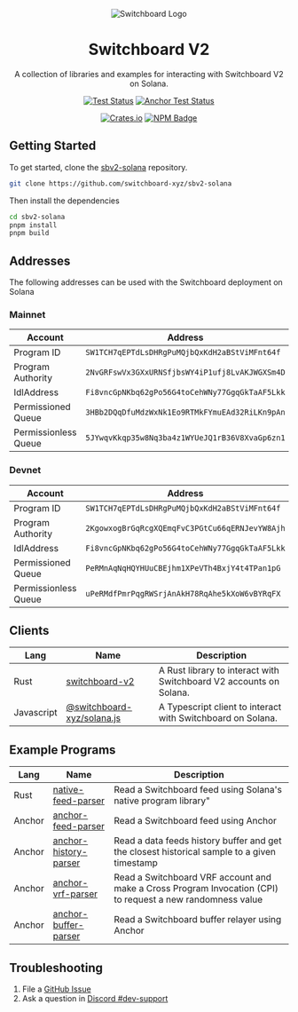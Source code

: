 <div align="center">

![Switchboard Logo](https://github.com/switchboard-xyz/sbv2-core/raw/main/website/static/img/icons/switchboard/avatar.png)

# Switchboard V2

A collection of libraries and examples for interacting with Switchboard V2 on
Solana.

[![Test Status](https://github.com/switchboard-xyz/sbv2-solana/actions/workflows/solana-js-test.yml/badge.svg)](https://github.com/switchboard-xyz/sbv2-solana/actions/workflows/solana-js-test.yml)
[![Anchor Test Status](https://github.com/switchboard-xyz/sbv2-solana/actions/workflows/anchor-test.yml/badge.svg)](https://github.com/switchboard-xyz/sbv2-solana/actions/workflows/anchor-test.yml)

[![Crates.io](https://img.shields.io/crates/v/switchboard-v2?label=switchboard-v2&logo=rust)](https://crates.io/crates/switchboard-v2)
[![NPM Badge](https://img.shields.io/github/package-json/v/switchboard-xyz/sbv2-solana?color=red&filename=javascript%2Fsolana.js%2Fpackage.json&label=%40switchboard-xyz%2Fsolana.js&logo=npm)](https://www.npmjs.com/package/@switchboard-xyz/solana.js)

</div>

## Getting Started

To get started, clone the
[sbv2-solana](https://github.com/switchboard-xyz/sbv2-solana) repository.

```bash
git clone https://github.com/switchboard-xyz/sbv2-solana
```

Then install the dependencies

```bash
cd sbv2-solana
pnpm install
pnpm build
```

## Addresses

The following addresses can be used with the Switchboard deployment on Solana

### Mainnet

| Account              | Address                                        |
| -------------------- | ---------------------------------------------- |
| Program ID           | `SW1TCH7qEPTdLsDHRgPuMQjbQxKdH2aBStViMFnt64f`  |
| Program Authority    | `2NvGRFswVx3GXxURNSfjbsWY4iP1ufj8LvAKJWGXSm4D` |
| IdlAddress           | `Fi8vncGpNKbq62gPo56G4toCehWNy77GgqGkTaAF5Lkk` |
| Permissioned Queue   | `3HBb2DQqDfuMdzWxNk1Eo9RTMkFYmuEAd32RiLKn9pAn` |
| Permissionless Queue | `5JYwqvKkqp35w8Nq3ba4z1WYUeJQ1rB36V8XvaGp6zn1` |

### Devnet

| Account              | Address                                        |
| -------------------- | ---------------------------------------------- |
| Program ID           | `SW1TCH7qEPTdLsDHRgPuMQjbQxKdH2aBStViMFnt64f`  |
| Program Authority    | `2KgowxogBrGqRcgXQEmqFvC3PGtCu66qERNJevYW8Ajh` |
| IdlAddress           | `Fi8vncGpNKbq62gPo56G4toCehWNy77GgqGkTaAF5Lkk` |
| Permissioned Queue   | `PeRMnAqNqHQYHUuCBEjhm1XPeVTh4BxjY4t4TPan1pG`  |
| Permissionless Queue | `uPeRMdfPmrPqgRWSrjAnAkH78RqAhe5kXoW6vBYRqFX`  |

## Clients

| **Lang**   | **Name**                                           | **Description**                                                    |
| ---------- | -------------------------------------------------- | ------------------------------------------------------------------ |
| Rust       | [switchboard-v2](rust/switchboard-v2)              | A Rust library to interact with Switchboard V2 accounts on Solana. |
| Javascript | [@switchboard-xyz/solana.js](javascript/solana.js) | A Typescript client to interact with Switchboard on Solana.        |

## Example Programs

| **Lang** | **Name**                                                | **Description**                                                                                            |
| -------- | ------------------------------------------------------- | ---------------------------------------------------------------------------------------------------------- |
| Rust     | [native-feed-parser](programs/native-feed-parser)       | Read a Switchboard feed using Solana's native program library"                                             |
| Anchor   | [anchor-feed-parser](programs/anchor-feed-parser)       | Read a Switchboard feed using Anchor                                                                       |
| Anchor   | [anchor-history-parser](programs/anchor-history-parser) | Read a data feeds history buffer and get the closest historical sample to a given timestamp                |
| Anchor   | [anchor-vrf-parser](programs/anchor-vrf-parser)         | Read a Switchboard VRF account and make a Cross Program Invocation (CPI) to request a new randomness value |
| Anchor   | [anchor-buffer-parser](programs/anchor-buffer-parser)   | Read a Switchboard buffer relayer using Anchor                                                             |

## Troubleshooting

1. File a
   [GitHub Issue](https://github.com/switchboard-xyz/sbv2-solana/issues/new)
2. Ask a question in
   [Discord #dev-support](https://discord.com/channels/841525135311634443/984343400377647144)
